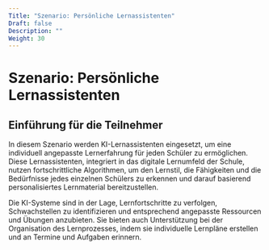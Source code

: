 ```yaml
---
Title: "Szenario: Persönliche Lernassistenten"
Draft: false
Description: ""
Weight: 30
---
```




# Szenario: Persönliche Lernassistenten
## Einführung für die Teilnehmer

In diesem Szenario werden KI-Lernassistenten eingesetzt, um eine individuell angepasste Lernerfahrung für jeden Schüler zu ermöglichen. Diese Lernassistenten, integriert in das digitale Lernumfeld der Schule, nutzen fortschrittliche Algorithmen, um den Lernstil, die Fähigkeiten und die Bedürfnisse jedes einzelnen Schülers zu erkennen und darauf basierend personalisiertes Lernmaterial bereitzustellen.

Die KI-Systeme sind in der Lage, Lernfortschritte zu verfolgen, Schwachstellen zu identifizieren und entsprechend angepasste Ressourcen und Übungen anzubieten. Sie bieten auch Unterstützung bei der Organisation des Lernprozesses, indem sie individuelle Lernpläne erstellen und an Termine und Aufgaben erinnern.
